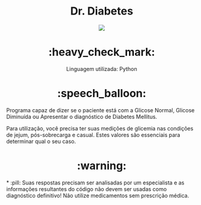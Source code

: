 <h1 align="center"> Dr. Diabetes </h1> 
<p align="center"><img src="http://img.shields.io/static/v1?label=STATUS&message=FINALIZADO&color=GREEN&style=for-the-badge"/></p>

<h1 align="center"> :heavy_check_mark: </h1>
<p align="center"> Linguagem utilizada: Python <p>


<h1 align="center"> :speech_balloon: </h1>
Programa capaz de dizer se o paciente está com a Glicose Normal, Glicose Diminuída ou Apresentar o diagnóstico de Diabetes Mellitus.

Para utilização, você precisa ter suas medições de glicemia nas condições de jejum, pós-sobrecarga e casual. Estes valores são essenciais para determinar qual o seu caso.


<h1 align="center"> :warning: </h1>
* :pill: Suas respostas precisam ser analisadas por um especialista e as informações resultantes do código não devem ser usadas como diagnóstico definitivo! Não utilize medicamentos sem prescrição médica.
